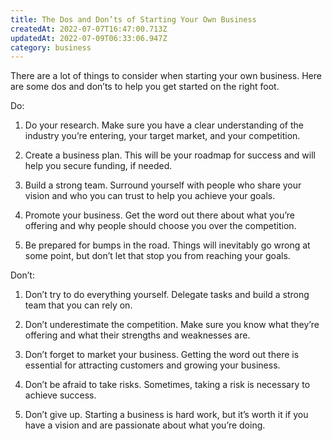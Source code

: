 ```yaml
---
title: The Dos and Don’ts of Starting Your Own Business
createdAt: 2022-07-07T16:47:00.713Z
updatedAt: 2022-07-09T06:33:06.947Z
category: business
---
```


There are a lot of things to consider when starting your own business. Here are some dos and don’ts to help you get started on the right foot.

Do:

1. Do your research. Make sure you have a clear understanding of the industry you’re entering, your target market, and your competition.

2. Create a business plan. This will be your roadmap for success and will help you secure funding, if needed.

3. Build a strong team. Surround yourself with people who share your vision and who you can trust to help you achieve your goals.

4. Promote your business. Get the word out there about what you’re offering and why people should choose you over the competition.

5. Be prepared for bumps in the road. Things will inevitably go wrong at some point, but don’t let that stop you from reaching your goals.

Don’t:

1. Don’t try to do everything yourself. Delegate tasks and build a strong team that you can rely on.

2. Don’t underestimate the competition. Make sure you know what they’re offering and what their strengths and weaknesses are.

3. Don’t forget to market your business. Getting the word out there is essential for attracting customers and growing your business.

4. Don’t be afraid to take risks. Sometimes, taking a risk is necessary to achieve success.

5. Don’t give up. Starting a business is hard work, but it’s worth it if you have a vision and are passionate about what you’re doing.
